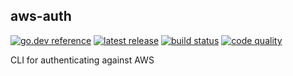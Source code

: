 ## aws-auth

[![go.dev reference](https://img.shields.io/badge/go.dev-reference-007d9c?logo=go&logoColor=white&style=flat-square)](https://pkg.go.dev/github.com/telia-oss/aws-auth)
[![latest release](https://img.shields.io/github/v/release/telia-oss/aws-auth?style=flat-square)](https://github.com/telia-oss/aws-auth/releases/latest)
[![build status](https://img.shields.io/github/workflow/status/telia-oss/aws-auth/test?label=build&logo=github&style=flat-square)](https://github.com/telia-oss/aws-auth/actions?query=workflow%3Atest)
[![code quality](https://goreportcard.com/badge/github.com/telia-oss/aws-auth?style=flat-square)](https://goreportcard.com/report/github.com/telia-oss/aws-auth)

CLI for authenticating against AWS
